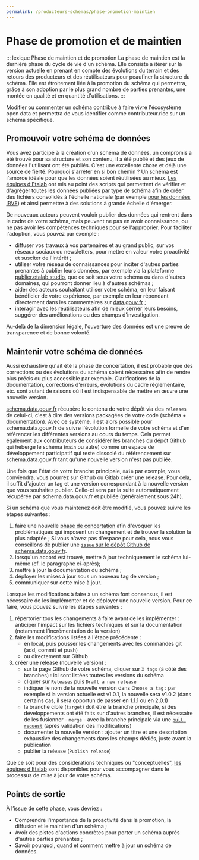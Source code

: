 ```yaml
---
permalink: /producteurs-schemas/phase-promotion-maintien
---
```


# Phase de promotion et de maintien

::: lexique Phase de maintien et de promotion
La phase de maintien est la dernière phase du cycle de vie d'un schéma. Elle consiste à itérer sur la version actuelle en prenant en compte des évolutions du terrain et des retours des producteurs et des réutilisateurs pour peaufiner la structure du schéma. Elle est étroitement liée à la promotion du schéma qui permettra, grâce à son adoption par le plus grand nombre de parties prenantes, une montée en qualité et en quantité d'utilisations.
:::

Modifier ou commenter un schéma contribue à faire vivre l'écosystème open data et permettra de vous identifier comme contributeur.rice sur un schéma spécifique.


## Promouvoir votre schéma de données

Vous avez participé à la création d'un schéma de données, un compromis a été trouvé pour sa structure et son contenu, il a été publié et des jeux de données l'utilisant ont été publiés. C'est une excellente chose et déjà une source de fierté. Pourquoi s'arrêter en si bon chemin ? Un schéma est l'amorce idéale pour que les données soient réutilisées au mieux. [Les équipes d’Etalab](https://www.etalab.gouv.fr/contact) ont mis au point des scripts qui permettent de vérifier et d'agréger toutes les données publiées par type de schéma afin de créer des fichiers consolidés à l'échelle nationale (par exemple [pour les données IRVE](https://www.data.gouv.fr/fr/datasets/fichier-consolide-des-bornes-de-recharge-pour-vehicules-electriques/)) et ainsi permettre à des solutions à grande échelle d'émerger.

De nouveaux acteurs peuvent vouloir publier des données qui rentrent dans le cadre de votre schéma, mais peuvent ne pas en avoir connaissance, ou ne pas avoir les compétences techniques pour se l'approprier. Pour faciliter l'adoption, vous pouvez par exemple :
* diffuser vos travaux à vos partenaires et au grand public, sur vos réseaux sociaux ou newsletters, pour mettre en valeur votre proactivité et susciter de l'intérêt ;
* utiliser votre réseau de connaissances pour inciter d'autres parties prenantes à publier leurs données, par exemple via la plateforme [publier.etalab.studio](https://publier.etalab.studio/), que ce soit sous votre schéma ou dans d'autres domaines, qui pourront donner lieu à d'autres schémas ;
* aider des acteurs souhaitant utiliser votre schéma, en leur faisant bénéficier de votre expérience, par exemple en leur répondant directement dans les commentaires sur [data.gouv.fr](https://www.data.gouv.fr) ;
* interagir avec les réutilisateurs afin de mieux cerner leurs besoins, suggérer des améliorations ou des champs d'investigation.

Au-delà de la dimension légale, l'ouverture des données est une preuve de transparence et de bonne volonté.

## Maintenir votre schéma de données

Aussi exhaustive qu'ait été la phase de concertation, il est probable que des corrections ou des évolutions du schéma soient nécessaires afin de rendre plus précis ou plus accessible par exemple. Clarifications de la documentation, corrections d’erreurs, évolutions du cadre réglementaire, etc. sont autant de raisons où il est indispensable de mettre en œuvre une nouvelle version.

[schema.data.gouv.fr](https://schema.data.gouv.fr/) récupère le contenu de votre dépôt via des `releases` de celui-ci, c'est à dire des versions packagées de votre code (schéma + documentation). Avec ce système, il est alors possible pour schema.data.gouv.fr de suivre l'évolution formelle de votre schéma et d'en référencer les différentes versions au cours du temps. Cela permet également aux contributeurs de considérer les branches du dépôt Github qui héberge le schéma (`main` ou autre) comme un espace de développement participatif qui reste dissocié du référencement sur schema.data.gouv.fr tant qu'une nouvelle version n'est pas publiée.

Une fois que l'état de votre branche principale, `main` par exemple, vous conviendra, vous pourrez sur Github ou Gitlab créer une release. Pour cela, il suffit d'ajouter un tag et une version correspondant à la nouvelle version que vous souhaitez publier. Celle-ci sera par la suite automatiquement récupérée par schema.data.gouv.fr et publiée (généralement sous 24h).

Si un schéma que vous maintenez doit être modifié, vous pouvez suivre les étapes suivantes :
1. faire une nouvelle [phase de concertation](/producteurs-schemas/phase-concertation) afin d'évoquer les problématiques qui imposent un changement et de trouver la solution la plus adaptée ; Si vous n'avez pas d'espace pour cela, nous vous conseillons de publier une [`issue` sur le dépôt Github de schema.data.gouv.fr](https://github.com/etalab/schema.data.gouv.fr/issues).
2. lorsqu'un accord est trouvé, mettre à jour techniquement le schéma lui-même (cf. le paragraphe ci-après);
3. mettre à jour la documentation du schéma ;
4. déployer les mises à jour sous un nouveau tag de version ;
5. communiquer sur cette mise à jour.

Lorsque les modifications à faire à un schéma font consensus, il est nécessaire de les implémenter et de déployer une nouvelle version. Pour ce faire, vous pouvez suivre les étapes suivantes :
1. répertorier tous les changements à faire avant de les implémenter : anticiper l'impact sur les fichiers techniques et sur la documentation (notamment l'incrémentation de la version)
2. faire les modifications listées à l'étape précédente :
    - en local, puis pousser les changements avec les commandes git (add, commit et push)
    - ou directement sur Github
3. créer une release (nouvelle version) :
    - sur la page Github de votre schéma, cliquer sur `X tags` (à côté des branches) : ici sont listées toutes les versions du schéma
    - cliquer sur `Releases` puis `Draft a new release`
    - indiquer le nom de la nouvelle version dans `Choose a tag` : par exemple si la version actuelle est v1.0.1, la nouvelle sera v1.0.2 (dans certains cas, il sera opportun de passer en 1.1.1 ou en 2.0.1)
    - la branche cible (`target`) doit être la branche principale, si des développements ont été faits sur d'autres branches, il est nécessaire de les fusionner -  `merge` - avec la branche principale via une [`pull request`](https://docs.github.com/fr/pull-requests) (après validation des modifications)
    - documenter la nouvelle version : ajouter un titre et une description exhaustive des changements dans les champs dédiés, juste avant la publication
    - publier la release (`Publish release`)


Que ce soit pour des considérations techniques ou "conceptuelles", [les équipes d’Etalab](https://www.etalab.gouv.fr/contact) sont disponibles pour vous accompagner dans le processus de mise à jour de votre schéma.


## Points de sortie
À l’issue de cette phase, vous devriez :

- Comprendre l'importance de la proactivité dans la promotion, la diffusion et le maintien d'un schéma ;
- Avoir des pistes d'actions concrètes pour porter un schéma auprès d'autres parties prenantes ;
- Savoir pourquoi, quand et comment mettre à jour un schéma de données.
